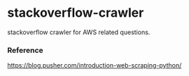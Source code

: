 # stackoverflow-crawler
stackoverflow crawler for AWS related questions.



### Reference
https://blog.pusher.com/introduction-web-scraping-python/
